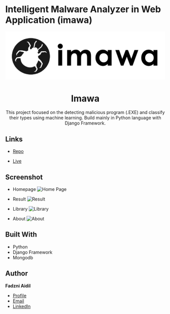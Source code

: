 # Intelligent Malware Analyzer in Web Application (imawa)

<img src="https://github.com/fadzniaidil/imawa/blob/main/malwr/static/image/imawass.png">
<h1 align="center">Imawa</h1>

<p align="center">This project focused on the detecting malicious program (.EXE) and classify their types using machine learning. Build mainly in Python language with Django Framework.</p>

## Links

- [Repo](https://github.com/fadzniaidil/imawa "imawa Repo")

- [Live](<https://imawa.onrender.com/> "Live View")

## Screenshot
- Homepage
![Home Page](https://github.com/fadzniaidil/image/blob/main/home.png "Homepage")

- Result
![Result](https://github.com/fadzniaidil/image/blob/main/result.png "Result")

- Library
![Library](https://github.com/fadzniaidil/image/blob/main/library.png "Library")

- About
![About](https://github.com/fadzniaidil/image/blob/main/about.png "About")

## Built With

- Python
- Django Framework
- Mongodb


## Author

**Fadzni Aidil**

- [Profile](https://github.com/fadzniaidil "Fadzni Aidil")
- [Email](mailto:aidilfadzni@gmail.com?subject=Hi "Hi!")
- [LinkedIn](https://www.linkedin.com/in/aidilfadzni/ "Fadzni Aidil")


